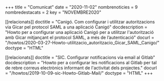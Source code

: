 +++
title             = "Comunicat"
date	 	  	  = "2020-11-02"
nombrenoticies    = 9
nombredestacats   = 2
key 		  	  = "NOVEMBRE2020"

[[relacionats]]
doctitle          = "Canigó. Com configurar i utilitzar autoritzacions via Gicar pel protocol SAML a una aplicació Canigó"
docdescription    = "Howto per a configurar una aplicació Canigó per a utilitzar l'autorització amb Gicar mitjançant el protocol SAML, a més de l’autenticació"
docurl            = "/howtos/2020-03-27-Howto-utilitzacio_autoritzacio_Gicar_SAML_Canigo/"
doctype           = "HTML"

[[relacionats]]
doctitle          = "SIC. Configurar notificacions via email al Gitlab"
docdescription    = "Howto per a configurar les notificacions al Gitlab per tal de rebre correus electrònics informant de l'activitat dels projectes."
docurl            = "/howtos/2019-10-09-sic-Howto-Gitlab-Mail/"
doctype           = "HTML"
+++
